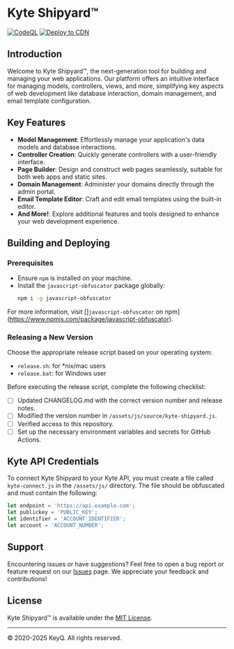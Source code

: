 ﻿# Kyte Shipyard™

 [![CodeQL](https://github.com/keyqcloud/kyte-shipyard/actions/workflows/codeql.yml/badge.svg)](https://github.com/keyqcloud/kyte-shipyard/actions/workflows/codeql.yml) [![Deploy to CDN](https://github.com/keyqcloud/kyte-shipyard/actions/workflows/deploy.yml/badge.svg)](https://github.com/keyqcloud/kyte-shipyard/actions/workflows/deploy.yml)

## Introduction
Welcome to Kyte Shipyard™, the next-generation tool for building and managing your web applications. Our platform offers an intuitive interface for managing models, controllers, views, and more, simplifying key aspects of web development like database interaction, domain management, and email template configuration.

## Key Features
- **Model Management**: Effortlessly manage your application's data models and database interactions.
- **Controller Creation**: Quickly generate controllers with a user-friendly interface.
- **Page Builder**: Design and construct web pages seamlessly, suitable for both web apps and static sites.
- **Domain Management**: Administer your domains directly through the admin portal.
- **Email Template Editor**: Craft and edit email templates using the built-in editor.
- **And More!**: Explore additional features and tools designed to enhance your web development experience.

## Building and Deploying

### Prerequisites
- Ensure `npm` is installed on your machine.
- Install the `javascript-obfuscator` package globally:
  ```bash
  npm i -g javascript-obfuscator
  ```
For more information, visit []`javascript-obfuscator` on npm](https://www.npmjs.com/package/javascript-obfuscator).

### Releasing a New Version
Choose the appropriate release script based on your operating system:
- `release.sh`: for *nix/mac users
- `release.bat`: for Windows user

Before executing the release script, complete the following checklist:
- [ ] Updated CHANGELOG.md with the correct version number and release notes.
- [ ] Modified the version number in `/assets/js/source/kyte-shipyard.js`.
- [ ] Verified access to this repository.
- [ ] Set up the necessary environment variables and secrets for GitHub Actions.

## Kyte API Credentials

To connect Kyte Shipyard to your Kyte API, you must create a file called `kyte-connect.js` in the `/assets/js/` directory. The file should be obfuscated and must contain the following:

```javascript
let endpoint = 'https://api.example.com';
let publickey = 'PUBLIC_KEY';
let identifier = 'ACCOUNT_IDENTIFIER';
let account = 'ACCOUNT_NUMBER';
```

## Support
Encountering issues or have suggestions? Feel free to open a bug report or feature request on our [Issues](https://github.com/keyqcloud/kyte-shipyard/issues) page. We appreciate your feedback and contributions!

## License
Kyte Shipyard™  is available under the [MIT License](LICENSE).

---

© 2020-2025 KeyQ. All rights reserved.
